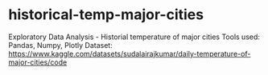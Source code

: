 # historical-temp-major-cities

Exploratory Data Analysis - Historial temperature of major cities
Tools used: Pandas, Numpy, Plotly 
Dataset: https://www.kaggle.com/datasets/sudalairajkumar/daily-temperature-of-major-cities/code
